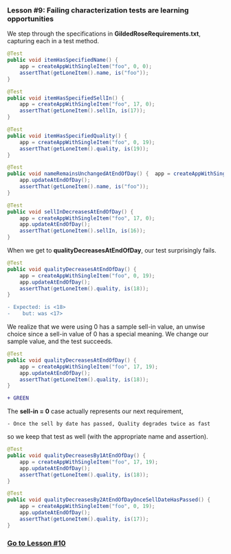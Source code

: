 ### Lesson #9: Failing characterization tests are learning opportunities
We step through the specifications in **GildedRoseRequirements.txt**, capturing each in a test method.  

```java
@Test
public void itemHasSpecifiedName() {
    app = createAppWithSingleItem("foo", 0, 0);
    assertThat(getLoneItem().name, is("foo"));
}

@Test
public void itemHasSpecifiedSellIn() {
    app = createAppWithSingleItem("foo", 17, 0);
    assertThat(getLoneItem().sellIn, is(17));
}

@Test
public void itemHasSpecifiedQuality() {
    app = createAppWithSingleItem("foo", 0, 19);
    assertThat(getLoneItem().quality, is(19));
}

@Test
public void nameRemainsUnchangedAtEndOfDay() {  app = createAppWithSingleItem("foo", 0, 0);
    app.updateAtEndOfDay();
    assertThat(getLoneItem().name, is("foo"));
}

@Test
public void sellInDecreasesAtEndOfDay() {
    app = createAppWithSingleItem("foo", 17, 0);
    app.updateAtEndOfDay();
    assertThat(getLoneItem().sellIn, is(16));
}
```
When we get to **qualityDecreasesAtEndOfDay**, our test surprisingly fails. 

```java
@Test
public void qualityDecreasesAtEndOfDay() {
    app = createAppWithSingleItem("foo", 0, 19);
    app.updateAtEndOfDay();
    assertThat(getLoneItem().quality, is(18));
}
```
```diff
- Expected: is <18>
-    but: was <17>
```
We realize that we were using 0 has a sample sell-in value, an unwise choice since a sell-in value of 0 has a special meaning.  We change our sample value, and the test succeeds.

```java
@Test
public void qualityDecreasesAtEndOfDay() {
    app = createAppWithSingleItem("foo", 17, 19);
    app.updateAtEndOfDay();
    assertThat(getLoneItem().quality, is(18));
}
```
```diff
+ GREEN
```
The **sell-in = 0** case actually represents our next requirement, 

```
- Once the sell by date has passed, Quality degrades twice as fast
```
so we keep that test as well (with the appropriate name and assertion).

```java
@Test
public void qualityDecreasesBy1AtEndOfDay() {
    app = createAppWithSingleItem("foo", 17, 19);
    app.updateAtEndOfDay();
    assertThat(getLoneItem().quality, is(18));
}

@Test
public void qualityDecreasesBy2AtEndOfDayOnceSellDateHasPassed() {
    app = createAppWithSingleItem("foo", 0, 19);		
    app.updateAtEndOfDay();
    assertThat(getLoneItem().quality, is(17));
}
```
### [Go to Lesson #10](https://github.com/d215steinberg/GildedRose-Java/tree/Lesson%2310)
